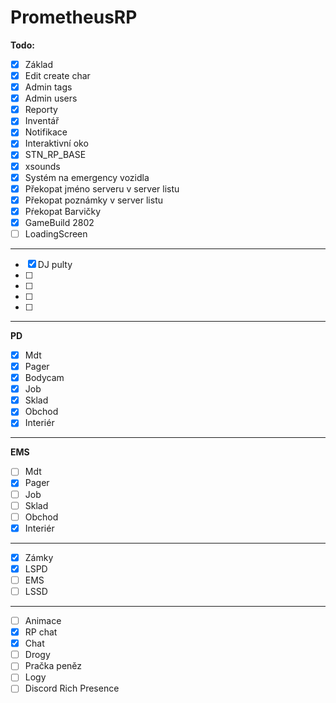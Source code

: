 # PrometheusRP

**Todo:**
- [x] Základ
- [x] Edit create char
- [x] Admin tags
- [x] Admin users
- [x] Reporty
- [x] Inventář
- [x] Notifikace
- [x] Interaktivní oko
- [x] STN_RP_BASE
- [x] xsounds
- [x] Systém na emergency vozidla
- [x] Překopat jméno serveru v server listu
- [x] Překopat poznámky v server listu
- [x] Pŕekopat Barvičky
- [x] GameBuild 2802
- [ ] LoadingScreen
______________
- [x] DJ pulty
- [ ] 
- [ ] 
- [ ] 
- [ ] 
___________
  **PD**
- [x] Mdt
- [x] Pager
- [x] Bodycam
- [x] Job
- [x] Sklad
- [x] Obchod
- [x] Interiér
___________
  **EMS**
- [ ] Mdt
- [x] Pager
- [ ] Job
- [ ] Sklad
- [ ] Obchod
- [x] Interiér
___________
- [x] Zámky
- [x] LSPD
- [ ] EMS
- [ ] LSSD
___________
- [ ] Animace
- [x] RP chat
- [x] Chat
- [ ] Drogy
- [ ] Pračka peněz
- [ ] Logy
- [ ] Discord Rich Presence
